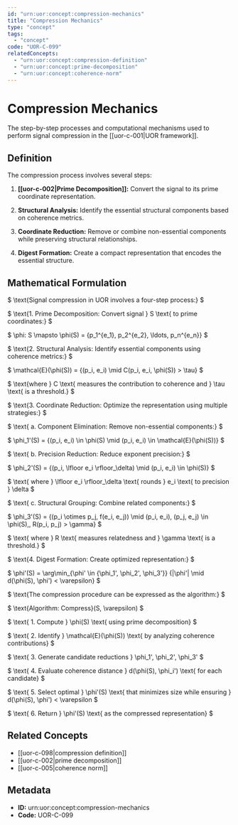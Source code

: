 ```yaml
---
id: "urn:uor:concept:compression-mechanics"
title: "Compression Mechanics"
type: "concept"
tags:
  - "concept"
code: "UOR-C-099"
relatedConcepts:
  - "urn:uor:concept:compression-definition"
  - "urn:uor:concept:prime-decomposition"
  - "urn:uor:concept:coherence-norm"
---
```


# Compression Mechanics

The step-by-step processes and computational mechanisms used to perform signal compression in the [[uor-c-001|UOR framework]].

## Definition

The compression process involves several steps:

1. **[[uor-c-002|Prime Decomposition]]:** Convert the signal to its prime coordinate representation.

2. **Structural Analysis:** Identify the essential structural components based on coherence metrics.

3. **Coordinate Reduction:** Remove or combine non-essential components while preserving structural relationships.

4. **Digest Formation:** Create a compact representation that encodes the essential structure.

## Mathematical Formulation

$
\text{Signal compression in UOR involves a four-step process:}
$

$
\text{1. Prime Decomposition: Convert signal } S \text{ to prime coordinates:}
$

$
\phi: S \mapsto \phi(S) = \{p_1^{e_1}, p_2^{e_2}, \ldots, p_n^{e_n}\}
$

$
\text{2. Structural Analysis: Identify essential components using coherence metrics:}
$

$
\mathcal{E}(\phi(S)) = \{(p_i, e_i) \mid C(p_i, e_i, \phi(S)) > \tau\}
$

$
\text{where } C \text{ measures the contribution to coherence and } \tau \text{ is a threshold.}
$

$
\text{3. Coordinate Reduction: Optimize the representation using multiple strategies:}
$

$
\text{   a. Component Elimination: Remove non-essential components:}
$

$
\phi_1'(S) = \{(p_i, e_i) \in \phi(S) \mid (p_i, e_i) \in \mathcal{E}(\phi(S))\}
$

$
\text{   b. Precision Reduction: Reduce exponent precision:}
$

$
\phi_2'(S) = \{(p_i, \lfloor e_i \rfloor_\delta) \mid (p_i, e_i) \in \phi(S)\}
$

$
\text{   where } \lfloor e_i \rfloor_\delta \text{ rounds } e_i \text{ to precision } \delta
$

$
\text{   c. Structural Grouping: Combine related components:}
$

$
\phi_3'(S) = \{(p_i \otimes p_j, f(e_i, e_j)) \mid (p_i, e_i), (p_j, e_j) \in \phi(S),\, R(p_i, p_j) > \gamma\}
$

$
\text{   where } R \text{ measures relatedness and } \gamma \text{ is a threshold.}
$

$
\text{4. Digest Formation: Create optimized representation:}
$

$
\phi'(S) = \arg\min_{\phi' \in \{\phi_1', \phi_2', \phi_3'\}} \{|\phi'| \mid d(\phi(S), \phi') < \varepsilon\}
$

$
\text{The compression procedure can be expressed as the algorithm:}
$

$
\text{Algorithm: Compress}(S, \varepsilon)
$

$
\text{  1. Compute } \phi(S) \text{ using prime decomposition}
$

$
\text{  2. Identify } \mathcal{E}(\phi(S)) \text{ by analyzing coherence contributions}
$

$
\text{  3. Generate candidate reductions } \phi_1', \phi_2', \phi_3'
$

$
\text{  4. Evaluate coherence distance } d(\phi(S), \phi_i') \text{ for each candidate}
$

$
\text{  5. Select optimal } \phi'(S) \text{ that minimizes size while ensuring } d(\phi(S), \phi') < \varepsilon
$

$
\text{  6. Return } \phi'(S) \text{ as the compressed representation}
$

## Related Concepts

- [[uor-c-098|compression definition]]
- [[uor-c-002|prime decomposition]]
- [[uor-c-005|coherence norm]]

## Metadata

- **ID:** urn:uor:concept:compression-mechanics
- **Code:** UOR-C-099
